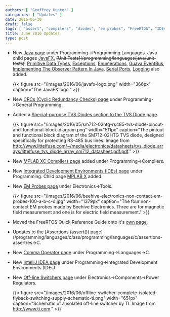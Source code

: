 ```yaml
---
authors: [ "Geoffrey Hunter" ]
categories: [ "Updates" ] 
date: 2016-06-30
draft: false
tags: [ "assert", "compilers", "diodes", "em probes", "FreeRTOS", "IDEs", "IntelliJ", "Java", "JavaFX", "MPLAB", "off-line switcher", "SMPS", "TVS", "XC" ]
title: June 2016 Updates
type: post
---
```


* New [Java page](/programming/languages/java) under Programming->Programming Languages. Java child pages [JavaFX](/programming/languages/java/javafx), ~~\[Unit Tests\](/programming/languages/java/unit-tests)~~, [Primitive Data Types](/programming/languages/java/primitive-data-types), [Exceptions](/programming/languages/java/exceptions), [Enumerations](/programming/languages/java/enumerations), [Guava EventBus](/programming/languages/java/guava-eventbus), [Implementing The Observer Pattern In Java](/programming/languages/java/implementing-the-observer-pattern-in-java), [Serial Ports](/programming/languages/java/serial-ports), [Logging](/programming/languages/java/logging) also added.  

    {{< figure src="/images/2016/06/javafx-logo.png" width="366px" caption="The JavaFX logo."  >}}  

* New [CRCs (Cyclic Redundancy Checks) page](/programming/general/crcs-cyclic-redundancy-checks) under Programming->General Programming.

* Added a [Special-purpose TVS Diodes section to the TVS Diode page](/electronics/components/diodes/tvs-diodes#special-purpose-tvs-diodes).  

    {{< figure src="/images/2016/05/sm712-02htg-rs485-tvs-diode-pinout-and-functional-block-diagram.png" width="511px" caption="The pintout and functional block diagram of the SM712-02HTG TVS diode, designed specifically for protecting RS-485 bus lines. Image from http://www.littelfuse.com/~/media/electronics/datasheets/tvs_diode_arrays/littelfuse_tvs_diode_array_sm712_datasheet.pdf.pdf."  >}}  

* New [MPLAB XC Compilers page](/programming/compilers/mplab-xc-compilers) added under Programming->Compilers.

* New [Integrated Development Environments (IDEs) page](/programming/integrated-development-environments-ides) under Programming. Child page [MPLAB X](/programming/integrated-development-environments-ides/mplab-x) added.

* New [EM Probes page](/electronics/tools/em-probes) under Electronics->Tools.  

    {{< figure src="/images/2016/06/beehive-electronics-non-contact-em-probes-100-a-b-c-d.jpg" width="1379px" caption="The four non-contact EM probes made by Beehive Electronics. Three are for magnetic field measurement and one is for electric field measurement."  >}}  

* Moved the FreeRTOS Quick Reference Guide onto it's [own page](/programming/operating-systems/freertos/freertos-quick-reference-guide).

* Updates to the [Assertions (assert()) page](/programming/languages/c/ass/programming/languages/c/assertions-assert/es->C.

* New [Comma Operator page](/programming/languages/c/comma-operator) under Programming->Languages->C.

* New [IntelliJ IDEA page](/programming/integrated-development-environments-ides/intellij-idea) under Programming->Integrated Development Environments (IDEs).

* New [Off-line Switchers page](/electronics/components/power-regulators/off-line-switchers) under Electronics->Components->Power Regulators.  

    {{< figure src="/images/2016/06/offline-switcher-complete-isolated-flyback-switching-supply-schematic-ti.png" width="651px" caption="Schematic of a isolated off-line switcher by TI. Image from http://www.ti.com." >}}
